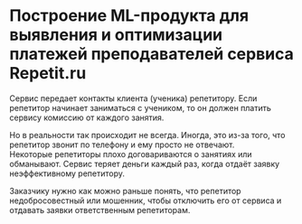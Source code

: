 # Построение ML-продукта для выявления и оптимизации платежей преподавателей сервиса Repetit.ru

Сервис передает контакты клиента (ученика) репетитору. Если репетитор начинает заниматься с учеником, то он должен платить сервису комиссию от каждого занятия. 

Но в реальности так происходит не всегда. Иногда, это из-за того, что репетитор звонит по телефону и ему просто не отвечают.  
Некоторые репетиторы плохо договариваются о занятиях или обманывают. Сервис теряет деньги каждый раз, когда отдаёт заявку неэффективному репетитору. 

Заказчику нужно как можно раньше понять, что репетитор недобросовестный или мошенник, чтобы отключить его от сервиса и отдавать заявки ответственным репетиторам.
